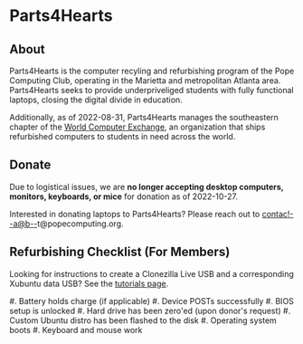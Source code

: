 <main>

# Parts4Hearts

## About

Parts4Hearts is the computer recyling and refurbishing
program of the Pope Computing Club, operating in the
Marietta and metropolitan Atlanta area. Parts4Hearts seeks
to provide underpriveliged students with fully functional
laptops, closing the digital divide in education.

Additionally, as of 2022-08-31, Parts4Hearts manages the
southeastern chapter of the [World Computer
Exchange](https://worldcomputerexchange.org), an
organization that ships refurbished computers to students in
need across the world.

## Donate

Due to logistical issues, we are **no longer accepting
desktop computers, monitors, keyboards, or mice** for
donation as of 2022-10-27.

Interested in donating laptops to Parts4Hearts? Please
reach out to <a
href="&#109;&#97;&#105;&#108;&#116;&#111;&#58;%63%6F%6E%74%61%63%74%40%70%6F%70%65%63%6F%6D%70%75%74%69%6E%67%2E%6F%72%67">contac<!--a@b-->t@popec<!--
c@d-->omputin<!--e.f -->g.org</a>.

## Refurbishing Checklist (For Members)

Looking for instructions to create a Clonezilla Live USB and
a corresponding Xubuntu data USB? See the [tutorials
page](/tutorials).

#. Battery holds charge (if applicable)
#. Device POSTs successfully
#. BIOS setup is unlocked
#. Hard drive has been zero'ed (upon donor's request)
#. Custom Ubuntu distro has been flashed to the disk
#. Operating system boots
#. Keyboard and mouse work

</main>

